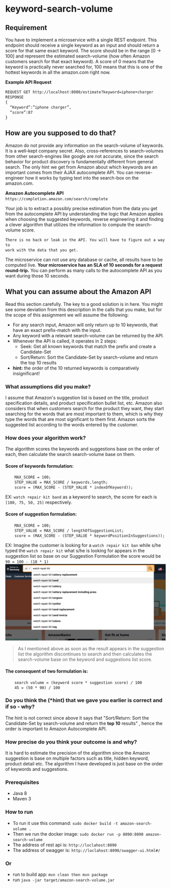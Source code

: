 # keyword-search-volume

## Requirement
You have to implement a microservice with a single REST endpoint.
This endpoint should receive a single keyword as an input and should return a score for that
same exact keyword. The score should be in the range [0 → 100] and represent the
estimated search-volume (how often Amazon customers search for that exact keyword). A
score of 0 means that the keyword is practically never searched for, 100 means that this is
one of the hottest keywords in all the amazon.com right now.

**Example API Request** 

```
REQUEST GET http://localhost:8080/estimate?keyword=iphone+charger
RESPONSE
{
  “Keyword”:”iphone charger”,
  “score”:87
}
```

## How are you supposed to do that?
Amazon do not provide any information on the search-volume of keywords. It is a well-kept
company secret. Also, cross-references to search-volumes from other search-engines like
google are not accurate, since the search behavior for product discovery is fundamentally
different from general search. The only hint we get from Amazon about which keywords are
an important comes from their AJAX autocomplete API. You can reverse-engineer how it works
by typing text into the search-box on the amazon.com.

**Amazon Autocomplete API**
`https://completion.amazon.com/search/complete`

Your job is to extract a possibly precise estimation from the data you get from the
autocomplete API by understanding the logic that Amazon applies when choosing the
suggested keywords, reverse engineering it and finding a clever algorithm that utilizes the
information to compute the search-volume score.
```
There is no hack or leak in the API. You will have to figure out a way to
work with the data that you get.
```
The microservice can not use any database or cache, all results have to be computed live.
**Your microservice has an SLA of 10 seconds for a request round-trip.** You can perform
as many calls to the autocomplete API as you want during those 10 seconds.

## What you can assume about the Amazon API
Read this section carefully. The key to a good solution is in here. You might see some
deviation from this description in the calls that you make, but for the scope of this
assignment we will assume the following:
- For any search input, Amazon will only return up to 10 keywords, that have an exact
prefix-match with the input.
- Any keyword with a relevant search-volume can be returned by the API.
- Whenever the API is called, it operates in 2 steps:
    - Seek: Get all known keywords that match the prefix and create a
   Candidate-Set
    - Sort/Return: Sort the Candidate-Set by search-volume and return the top 10 results
- **hint:** the order of the 10 returned keywords is comparatively insignificant!

### What assumptions did you make?
I assume that Amazon's suggestion list is based on the title, product specification details, and product specification bullet list, etc.
Amazon also considers that when customers search for the product they want, they start searching for the words that are most important to them,
which is why they type the words that are most significant to them first. Amazon sorts the suggested list according to the words entered by the customer.

### How does your algorithm work?
The algorithm scores the keywords and suggestions base on the order of each, then calculate the search search-volume base on them.

#### Score of keywords formulation: 
```
    MAX_SCORE = 100;
    STEP_VALUE = MAX_SCORE / keywords.length;
    score = (MAX_SCORE - (STEP_VALUE * indexOfKeyword));
```
EX: ``watch repair kit band`` as a keyword to search, the score for each is ``[100, 75, 50, 25]`` respectively.

#### Score of suggestion formulation:
```
    MAX_SCORE = 100;
    STEP_VALUE = MAX_SCORE / lengthOfSuggestionList;
    score = (MAX_SCORE - (STEP_VALUE * keywordPositionInSuggestions));
```
EX: Imagine the customer is looking for a ``watch repair kit ban`` while s/he  typed the ``watch repair kit`` what s/he is looking for appears
in the suggestion list so base on our Suggestion Formulation the score would be ``90 = 100 - (10 * 1)``
<img src="images/amazon-autocomplete.png">

> As I mentioned above as soon as the result appears in the suggestion list the algorithm discontinues
> to search and then calculates the search-volume base on the keyword and suggestions list score.

#### The consequent of two formulation is:

```
    search volume = (keyword score * suggestion score) / 100
    45 = (50 * 90) / 100
```

### Do you think the (*hint) that we gave you earlier is correct and if so - why?
The hint is not correct since above it says that 
"Sort/Return: Sort the Candidate-Set by search-volume and return the **top 10** results"
, hence the order is important to Amazon Autocomplete API.

### How precise do you think your outcome is and why?
It is hard to estimate the precision of the algorithm since the Amazon suggestion is base on multiple factors such as title, hidden keyword, product detail etc. The algorithm I have developed is just base on the order of keywords and suggestions.

### Prerequisites
- Java 8
- Maven 3

### How to run
- To run it use this command: ``sudo docker build -t amazon-search-volume .``
- Then we run the docker image: ``sudo docker run -p 8090:8090 amazon-search-volume``
- The address of rest api is: ``http://loclahost:8090``
- The address of swagger is: ``http://loclahost:8090/swagger-ui.html#/``
  
### Or
- run to build app: ``mvn clean then mvn package``
- run ``java -jar target/amazon-search-volume.jar``